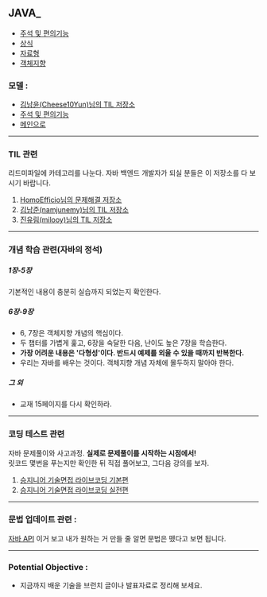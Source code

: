 

## JAVA_
- [주석 및 편의기능](https://github.com/AtomicLiquors/Java_Wiki_Chb/tree/main/0.%EC%A3%BC%EC%84%9D%20%EB%B0%8F%20%ED%8E%B8%EC%9D%98%EA%B8%B0%EB%8A%A5)
- [상식](https://github.com/AtomicLiquors/Java_Wiki_Chb/tree/main/1.%EC%83%81%EC%8B%9D%EA%B3%BC%20%EB%B2%84%EC%A0%84)
- [자료형](https://github.com/AtomicLiquors/Java_Wiki_Chb/tree/main/A.%EC%9E%90%EB%A3%8C%ED%98%95)
- [객체지향](https://github.com/AtomicLiquors/Java_Wiki_Chb/tree/main/G.%EA%B0%9D%EC%B2%B4%EC%A7%80%ED%96%A5%EA%B3%BC%20%ED%81%B4%EB%9E%98%EC%8A%A4)



### 모델 :
- [김남윤(Cheese10Yun)님의 TIL 저장소](https://github.com/cheese10yun/TIL)
- [주석 및 편의기능](https://github.com/AtomicLiquors/Java_Wiki_Chb/blob/main/0.%EC%A3%BC%EC%84%9D_%EB%B0%8F_%ED%8E%B8%EC%9D%98%EA%B8%B0%EB%8A%A5/eclipse.md)
- [메인으로](https://github.com/AtomicLiquors/Java_Wiki_Chb/blob/main/Readme.md)

   


___

### TIL 관련

리드미파일에 카테고리를 나눈다.
자바 백엔드 개발자가 되실 분들은 이 저장소를 다 보시기 바랍니다.

1. [HomoEfficio님의 문제해결 저장소](https://github.com/HomoEfficio/dev-tips)
2. [김남준(namjunemy)님의 TIL 저장소](https://github.com/namjunemy/TIL)
3. [진유림(milooy)님의 TIL 저장소](http://milooy.github.io/TIL/)

___

### 개념 학습 관련(자바의 정석)

##### 1장-5장  
기본적인 내용이 충분히 실습까지 되었는지 확인한다.

##### 6장-9장  
- 6, 7장은 객체지향 개념의 핵심이다. 
- 두 챕터를 가볍게 훑고, 6장을 숙달한 다음, 난이도 높은 7장을 학습한다. 
- **가장 어려운 내용은 '다형성'이다. 반드시 예제를 외울 수 있을 때까지 반복한다.**
- 우리는 자바를 배우는 것이다. 객체지향 개념 자체에 몰두하지 말아야 한다.  

##### 그 외  
- 교재 15페이지를 다시 확인하라.

___

### 코딩 테스트 관련  

자바 문제풀이와 사고과정.
**실제로 문제풀이를 시작하는 시점에서!**  
릿코드 몇번을 푸는지만 확인한 뒤 직접 풀어보고,
그다음 강의를 보자.

1. [승지니어 기술면접 라이브코딩 기본편](https://www.youtube.com/watch?v=Bt11jaoqt_Y&list=PL2mzT_U4XxDm7p6g1o3KeQMsyRLfzSaVW)
2. [승지니어 기술면접 라이브코딩 실전편](https://www.youtube.com/watch?v=go8y4-vVg3Y&list=PL2mzT_U4XxDl8PP-jMk4rt6BPzBtS__pQ)

___

### 문법 업데이트 관련 :  
[자바 API](https://docs.oracle.com/en/java/javase/11/docs/api)
이거 보고 내가 원하는 거 만들 줄 알면 문법은 뗐다고 보면 됩니다.
&nbsp;
___

    
### Potential Objective :

- 지금까지 배운 기술을 브런치 글이나 발표자료로 정리해 보세요.
